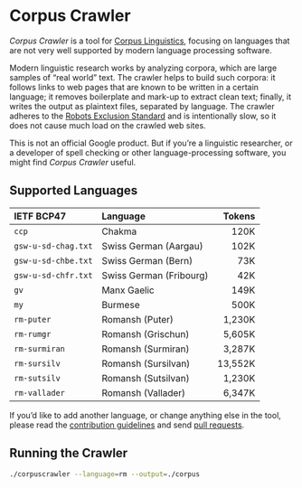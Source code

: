 # Corpus Crawler

_Corpus Crawler_ is a tool for [Corpus
Linguistics](https://en.wikipedia.org/wiki/Corpus_linguistics),
focusing on languages that are not very well supported by modern
language processing software.

Modern linguistic research works by analyzing corpora, which are large
samples of “real world” text. The crawler helps to build such corpora:
it follows links to web pages that are known to be written in a
certain language; it removes boilerplate and mark-up to extract clean
text; finally, it writes the output as plaintext files, separated by
language. The crawler adheres to the [Robots Exclusion
Standard](https://en.wikipedia.org/wiki/Robots_exclusion_standard) and
is intentionally slow, so it does not cause much load on the crawled
web sites.

This is not an official Google product. But if you’re a linguistic researcher,
or a developer of spell checking or other language-processing software,
you might find _Corpus Crawler_ useful.


## Supported Languages

| IETF BCP47          | Language                 |  Tokens |
| :------------------ | :----------------------- | ------: |
| `ccp`               | Chakma                   |    120K |
| `gsw-u-sd-chag.txt` | Swiss German (Aargau)    |    102K |
| `gsw-u-sd-chbe.txt` | Swiss German (Bern)      |     73K |
| `gsw-u-sd-chfr.txt` | Swiss German (Fribourg)  |     42K |
| `gv`                | Manx Gaelic              |    149K |
| `my`                | Burmese                  |    500K |
| `rm-puter`          | Romansh (Puter)          |  1,230K |
| `rm-rumgr`          | Romansh (Grischun)       |  5,605K |
| `rm-surmiran`       | Romansh (Surmiran)       |  3,287K |
| `rm-sursilv`        | Romansh (Sursilvan)      | 13,552K |
| `rm-sutsilv`        | Romansh (Sutsilvan)      |  1,230K |
| `rm-vallader`       | Romansh (Vallader)       |  6,347K |


If you’d like to add another language, or change anything else in the tool,
please read the [contribution guidelines](./CONTRIBUTING.md) and send
[pull requests](https://help.github.com/categories/collaborating-with-issues-and-pull-requests/).


## Running the Crawler

```sh
./corpuscrawler --language=rm --output=./corpus
```
